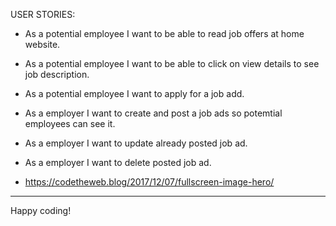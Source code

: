 USER STORIES:

- As a potential employee I want to be able to read job offers at home website.
- As a potential employee I want to be able to click on view details to see job description.
- As a potential employee I want to apply for a job add.
- As a employer I want to create and post a job ads so potemtial employees can see it.
- As a employer I want to update already posted job ad.
- As a employer I want to delete posted job ad.

 - https://codetheweb.blog/2017/12/07/fullscreen-image-hero/
--------

Happy coding!
